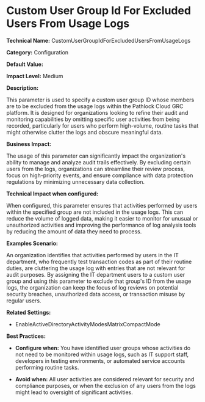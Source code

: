 # Custom User Group Id For Excluded Users From Usage Logs

**Technical Name:** CustomUserGroupIdForExcludedUsersFromUsageLogs

**Category:** Configuration

**Default Value:**

**Impact Level:** Medium

**Description:**

This parameter is used to specify a custom user group ID whose members are to be excluded from the usage logs within the Pathlock Cloud GRC platform. It is designed for organizations looking to refine their audit and monitoring capabilities by omitting specific user activities from being recorded, particularly for users who perform high-volume, routine tasks that might otherwise clutter the logs and obscure meaningful data.

**Business Impact:**

The usage of this parameter can significantly impact the organization's ability to manage and analyze audit trails effectively. By excluding certain users from the logs, organizations can streamline their review process, focus on high-priority events, and ensure compliance with data protection regulations by minimizing unnecessary data collection.

**Technical Impact when configured:**

When configured, this parameter ensures that activities performed by users within the specified group are not included in the usage logs. This can reduce the volume of logged data, making it easier to monitor for unusual or unauthorized activities and improving the performance of log analysis tools by reducing the amount of data they need to process.

**Examples Scenario:**

An organization identifies that activities performed by users in the IT department, who frequently test transaction codes as part of their routine duties, are cluttering the usage log with entries that are not relevant for audit purposes. By assigning the IT department users to a custom user group and using this parameter to exclude that group's ID from the usage logs, the organization can keep the focus of log reviews on potential security breaches, unauthorized data access, or transaction misuse by regular users.

**Related Settings:**

- EnableActiveDirectoryActivityModesMatrixCompactMode

**Best Practices:** 

- **Configure when:** You have identified user groups whose activities do not need to be monitored within usage logs, such as IT support staff, developers in testing environments, or automated service accounts performing routine tasks.
  
- **Avoid when:** All user activities are considered relevant for security and compliance purposes, or when the exclusion of any users from the logs might lead to oversight of significant activities.